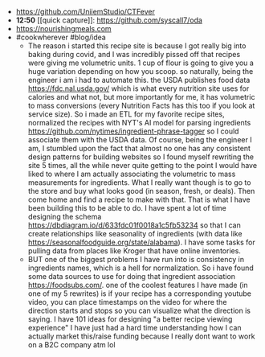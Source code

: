 - https://github.com/UniiemStudio/CTFever
- **12:50** [[quick capture]]:  https://github.com/syscall7/oda
- https://nourishingmeals.com
- #cookwherever #blog/idea
	- The reason i started this recipe site is because I got really big into baking during covid, and I was incredibly pissed off that recipes were giving me volumetric units. 1 cup of flour is going to give you a huge variation depending on how you scoop. so naturally, being the engineer i am i had to automate this. the USDA publishes food data https://fdc.nal.usda.gov/ which is what every nutrition site uses for calories and what not, but more importantly for me, it has volumetric to mass conversions (every Nutrition Facts has this too if you look at service size). So i made an ETL for my favorite recipe sites, normalized the recipes with NYT's AI model for parsing ingredients https://github.com/nytimes/ingredient-phrase-tagger so I could associate them with the USDA data. Of course, being the engineer I am, I stumbled upon the fact that almost no one has any consistent design patterns for building websites so I found myself rewriting the site 5 times, all the while never quite getting to the point I would have liked to where I am actually associating the volumetric to mass measurements for ingredients.
	  What I really want though is to go to the store and buy what looks good (in season, fresh, or deals). Then come home and find a recipe to make with that.
	  That is what I have been building this to be able to do. I have spent a lot of time designing the schema https://dbdiagram.io/d/633fdc01f0018a1c5fb53234 so that I can create relationships like seasonality of ingredients (with data like https://seasonalfoodguide.org/state/alabama). I have some tasks for pulling data from places like Kroger that have online inventories.
	- BUT one of the biggest problems I have run into is consistency in ingredients names, which is a hell for normalization. So i have found some data sources to use for doing that ingredient association https://foodsubs.com/. one of the coolest features I have made (in one of my 5 rewrites) is if your recipe has a corresponding youtube video, you can place timestamps on the video for where the direction starts and stops so you can visualize what the direction is saying. I have 101 ideas for designing "a better recipe viewing experience" I have just had a hard time understanding how I can actually market this/raise funding because I really dont want to work on a B2C company atm lol